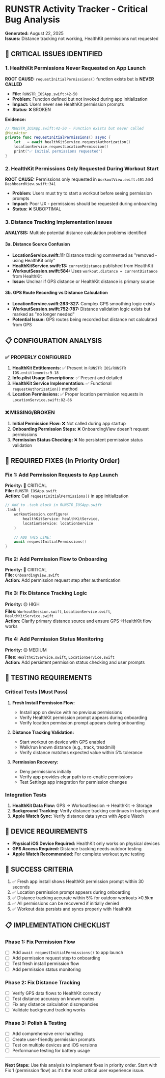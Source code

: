 # RUNSTR Activity Tracker - Critical Bug Analysis
**Generated:** August 22, 2025  
**Issues:** Distance tracking not working, HealthKit permissions not requested

## 🚨 CRITICAL ISSUES IDENTIFIED

### 1. HealthKit Permissions Never Requested on App Launch
**ROOT CAUSE:** `requestInitialPermissions()` function exists but is **NEVER CALLED**
- **File:** `RUNSTR_IOSApp.swift:42-50`
- **Problem:** Function defined but not invoked during app initialization
- **Impact:** Users never see HealthKit permission prompts
- **Status:** ❌ BROKEN

**Evidence:**
```swift
// RUNSTR_IOSApp.swift:42-50 - Function exists but never called
@MainActor
private func requestInitialPermissions() async {
    let _ = await healthKitService.requestAuthorization()
    locationService.requestLocationPermission()
    print("✅ Initial permissions requested")
}
```

### 2. HealthKit Permissions Only Requested During Workout Start
**ROOT CAUSE:** Permissions only requested in `WorkoutView.swift:401` and `DashboardView.swift:341`
- **Problem:** Users must try to start a workout before seeing permission prompts
- **Impact:** Poor UX - permissions should be requested during onboarding
- **Status:** ❌ SUBOPTIMAL

### 3. Distance Tracking Implementation Issues
**ANALYSIS:** Multiple potential distance calculation problems identified

#### 3a. Distance Source Confusion
- **LocationService.swift:11:** Distance tracking commented as "removed - using HealthKit only"
- **HealthKitService.swift:13:** `currentDistance` published from HealthKit
- **WorkoutSession.swift:584:** Uses `workout.distance = currentDistance` from HealthKit
- **Issue:** Unclear if GPS distance or HealthKit distance is primary source

#### 3b. GPS Route Recording vs Distance Calculation
- **LocationService.swift:283-327:** Complex GPS smoothing logic exists
- **WorkoutSession.swift:752-787:** Distance validation logic exists but marked as "no longer needed"
- **Potential Issue:** GPS routes being recorded but distance not calculated from GPS

## 📋 CONFIGURATION ANALYSIS

### ✅ PROPERLY CONFIGURED
1. **HealthKit Entitlements:** ✅ Present in `RUNSTR IOS/RUNSTR IOS.entitlements:9-18`
2. **Info.plist Usage Descriptions:** ✅ Present and detailed
3. **HealthKit Service Implementation:** ✅ Functional `requestAuthorization()` method
4. **Location Permissions:** ✅ Proper location permission requests in `LocationService.swift:82-86`

### ❌ MISSING/BROKEN
1. **Initial Permission Flow:** ❌ Not called during app startup
2. **Onboarding Permission Steps:** ❌ OnboardingView doesn't request permissions
3. **Permission Status Checking:** ❌ No persistent permission status validation

## 🔧 REQUIRED FIXES (In Priority Order)

### Fix 1: Add Permission Requests to App Launch
**Priority:** 🔴 CRITICAL  
**File:** `RUNSTR_IOSApp.swift`  
**Action:** Call `requestInitialPermissions()` in app initialization

```swift
// Add to .task block in RUNSTR_IOSApp.swift
.task {
    workoutSession.configure(
        healthKitService: healthKitService,
        locationService: locationService
    )
    
    // ADD THIS LINE:
    await requestInitialPermissions()
}
```

### Fix 2: Add Permission Flow to Onboarding
**Priority:** 🔴 CRITICAL  
**File:** `OnboardingView.swift`  
**Action:** Add permission request step after authentication

### Fix 3: Fix Distance Tracking Logic
**Priority:** 🟡 HIGH  
**Files:** `WorkoutSession.swift`, `LocationService.swift`, `HealthKitService.swift`  
**Action:** Clarify primary distance source and ensure GPS→HealthKit flow works

### Fix 4: Add Permission Status Monitoring
**Priority:** 🟡 MEDIUM  
**Files:** `HealthKitService.swift`, `LocationService.swift`  
**Action:** Add persistent permission status checking and user prompts

## 🧪 TESTING REQUIREMENTS

### Critical Tests (Must Pass)
1. **Fresh Install Permission Flow:**
   - Install app on device with no previous permissions
   - Verify HealthKit permission prompt appears during onboarding
   - Verify location permission prompt appears during onboarding

2. **Distance Tracking Validation:**
   - Start workout on device with GPS enabled
   - Walk/run known distance (e.g., track, treadmill)
   - Verify distance matches expected value within 5% tolerance

3. **Permission Recovery:**
   - Deny permissions initially
   - Verify app provides clear path to re-enable permissions
   - Test Settings app integration for permission changes

### Integration Tests
1. **HealthKit Data Flow:** GPS → WorkoutSession → HealthKit → Storage
2. **Background Tracking:** Verify distance tracking continues in background
3. **Apple Watch Sync:** Verify distance data syncs with Apple Watch

## 📱 DEVICE REQUIREMENTS
- **Physical iOS Device Required:** HealthKit only works on physical devices
- **GPS Access Required:** Distance tracking needs outdoor testing
- **Apple Watch Recommended:** For complete workout sync testing

## 🎯 SUCCESS CRITERIA
1. ✅ Fresh app install shows HealthKit permission prompt within 30 seconds
2. ✅ Location permission prompt appears during onboarding
3. ✅ Distance tracking accurate within 5% for outdoor workouts ≥0.5km
4. ✅ All permissions can be recovered if initially denied
5. ✅ Workout data persists and syncs properly with HealthKit

## 📋 IMPLEMENTATION CHECKLIST

### Phase 1: Fix Permission Flow
- [ ] Add `await requestInitialPermissions()` to app launch
- [ ] Add permission request step to onboarding
- [ ] Test fresh install permission flow
- [ ] Add permission status monitoring

### Phase 2: Fix Distance Tracking
- [ ] Verify GPS data flows to HealthKit correctly
- [ ] Test distance accuracy on known routes
- [ ] Fix any distance calculation discrepancies
- [ ] Validate background tracking works

### Phase 3: Polish & Testing
- [ ] Add comprehensive error handling
- [ ] Create user-friendly permission prompts
- [ ] Test on multiple devices and iOS versions
- [ ] Performance testing for battery usage

---

**Next Steps:** Use this analysis to implement fixes in priority order. Start with Fix 1 (permission flow) as it's the most critical user experience issue.